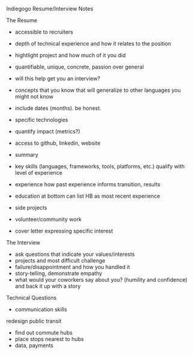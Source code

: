 Indiegogo Resume/Interview Notes

The Resume

* accessible to recruiters
* depth of technical experience and how it relates to the position
* hightlight project and how much of it you did
* quantifiable, unique, concrete, passion over general
* will this help get you an interview?
* concepts that you know that will generalize to other languages you might not know
* include dates (months). be honest.
* specific technologies
* quantify impact (metrics?)


* access to github, linkedin, website

* summary

* key skills (languages, frameworks, tools, platforms, etc.)
qualify with level of experience

* experience
how past experience informs transition, results

* education
at bottom
can list HB as most recent experience

* side projects

* volunteer/community work

* cover letter expressing specific interest


The Interview

* ask questions that indicate your values/interests
* projects and most difficult challenge
* failure/disappointment and how you handled it
* story-telling, demonstrate empathy
* what would your coworkers say about you? (humility and confidence)
and back it up with a story

Technical Questions

* communication skills


redesign public transit
* find out commute hubs
* place stops nearest to hubs
* data, payments

